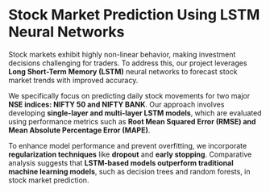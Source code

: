 # Stock Market Prediction Using LSTM Neural Networks

Stock markets exhibit highly non-linear behavior, making investment decisions challenging for traders. To address this, our project leverages **Long Short-Term Memory (LSTM)** neural networks to forecast stock market trends with improved accuracy.

We specifically focus on predicting daily stock movements for two major **NSE indices: NIFTY 50 and NIFTY BANK**. Our approach involves developing **single-layer and multi-layer LSTM models**, which are evaluated using performance metrics such as **Root Mean Squared Error (RMSE) and Mean Absolute Percentage Error (MAPE)**.

To enhance model performance and prevent overfitting, we incorporate **regularization techniques** like **dropout** and **early stopping**. Comparative analysis suggests that **LSTM-based models outperform traditional machine learning models**, such as decision trees and random forests, in stock market prediction.

